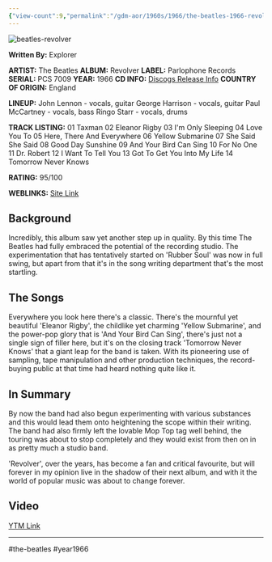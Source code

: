 ```yaml
---
{"view-count":9,"permalink":"/gdm-aor/1960s/1966/the-beatles-1966-revolver/","dg-publish":true,"dgPassFrontmatter":true,"noteIcon":"","created":"2025-07-17T12:43:46.872+12:00","updated":"2025-07-16T13:36:51.667+12:00"}
---
```



<img src="https://i.ibb.co/7JmKVLws/beatles-revolver.jpg" alt="beatles-revolver" border="0">

**Written By:** Explorer

**ARTIST:** The Beatles
**ALBUM:** Revolver
**LABEL:** Parlophone Records
**SERIAL:** PCS 7009
**YEAR:** 1966
**CD INFO:** [Discogs Release Info](https://www.discogs.com/master/45284-The-Beatles-Revolver)
**COUNTRY OF ORIGIN:** England

**LINEUP:**
John Lennon - vocals, guitar
George Harrison - vocals, guitar
Paul McCartney - vocals, bass
Ringo Starr - vocals, drums

**TRACK LISTING:**
01 Taxman
02 Eleanor Rigby
03 I'm Only Sleeping
04 Love You To
05 Here, There And Everywhere
06 Yellow Submarine
07 She Said She Said
08 Good Day Sunshine
09 And Your Bird Can Sing
10 For No One
11 Dr. Robert
12 I Want To Tell You
13 Got To Get You Into My Life
14 Tomorrow Never Knows

**RATING:** 95/100

**WEBLINKS:**
[Site Link](https://www.thebeatles.com)

## Background
Incredibly, this album saw yet another step up in quality. By this time The Beatles had fully embraced the potential of the recording studio. The experimentation that has tentatively started on 'Rubber Soul' was now in full swing, but apart from that it's in the song writing department that's the most startling.

## The Songs
Everywhere you look here there's a classic. There's the mournful yet beautiful 'Eleanor Rigby', the childlike yet charming 'Yellow Submarine', and the power-pop glory that is 'And Your Bird Can Sing', there's just not a single sign of filler here, but it's on the closing track 'Tomorrow Never Knows' that a giant leap for the band is taken. With its pioneering use of sampling, tape manipulation and other production techniques, the record-buying public at that time had heard nothing quite like it.

## In Summary
By now the band had also begun experimenting with various substances and this would lead them onto heightening the scope within their writing. The band had also firmly left the lovable Mop Top tag well behind, the touring was about to stop completely and they would exist from then on in as pretty much a studio band.

'Revolver', over the years, has become a fan and critical favourite, but will forever in my opinion live in the shadow of their next album, and with it the world of popular music was about to change forever.

## Video
[YTM Link](https://music.youtube.com/browse/MPREb_eHEOTy3DS94)

---

#the-beatles #year1966